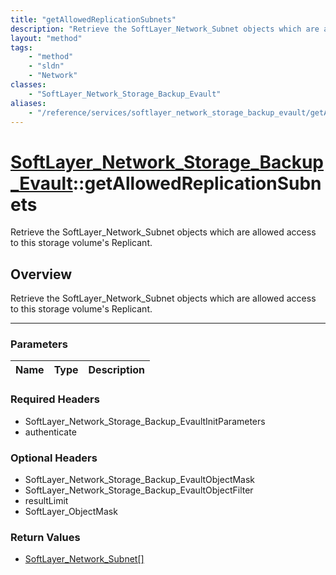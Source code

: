 ```yaml
---
title: "getAllowedReplicationSubnets"
description: "Retrieve the SoftLayer_Network_Subnet objects which are allowed access to this storage volume's Replicant."
layout: "method"
tags:
    - "method"
    - "sldn"
    - "Network"
classes:
    - "SoftLayer_Network_Storage_Backup_Evault"
aliases:
    - "/reference/services/softlayer_network_storage_backup_evault/getAllowedReplicationSubnets"
---
```

# [SoftLayer_Network_Storage_Backup_Evault](/reference/services/SoftLayer_Network_Storage_Backup_Evault)::getAllowedReplicationSubnets


Retrieve the SoftLayer_Network_Subnet objects which are allowed access to this storage volume's Replicant.


## Overview 
Retrieve the SoftLayer_Network_Subnet objects which are allowed access to this storage volume's Replicant.

-----

### Parameters 
|Name | Type | Description |
| --- | --- | --- |


### Required Headers
* SoftLayer_Network_Storage_Backup_EvaultInitParameters
* authenticate


### Optional Headers
* SoftLayer_Network_Storage_Backup_EvaultObjectMask
* SoftLayer_Network_Storage_Backup_EvaultObjectFilter
* resultLimit
* SoftLayer_ObjectMask

### Return Values
* <a href='/reference/datatypes/SoftLayer_Network_Subnet'>SoftLayer_Network_Subnet[] </a>




